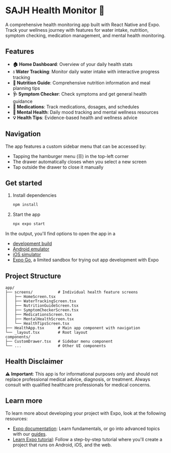 # SAJH Health Monitor 🏥

A comprehensive health monitoring app built with React Native and Expo. Track your wellness journey with features for water intake, nutrition, symptom checking, medication management, and mental health monitoring.

## Features

- **🏠 Home Dashboard**: Overview of your daily health stats
- **💧 Water Tracking**: Monitor daily water intake with interactive progress tracking
- **🥗 Nutrition Guide**: Comprehensive nutrition information and meal planning tips
- **🩺 Symptom Checker**: Check symptoms and get general health guidance
- **💊 Medications**: Track medications, dosages, and schedules
- **🧠 Mental Health**: Daily mood tracking and mental wellness resources
- **💡 Health Tips**: Evidence-based health and wellness advice

## Navigation

The app features a custom sidebar menu that can be accessed by:
- Tapping the hamburger menu (☰) in the top-left corner
- The drawer automatically closes when you select a new screen
- Tap outside the drawer to close it manually

## Get started

1. Install dependencies

   ```bash
   npm install
   ```

2. Start the app

   ```bash
   npx expo start
   ```

In the output, you'll find options to open the app in a

- [development build](https://docs.expo.dev/develop/development-builds/introduction/)
- [Android emulator](https://docs.expo.dev/workflow/android-studio-emulator/)
- [iOS simulator](https://docs.expo.dev/workflow/ios-simulator/)
- [Expo Go](https://expo.dev/go), a limited sandbox for trying out app development with Expo

## Project Structure

```
app/
├── screens/           # Individual health feature screens
│   ├── HomeScreen.tsx
│   ├── WaterTrackingScreen.tsx
│   ├── NutritionGuideScreen.tsx
│   ├── SymptomCheckerScreen.tsx
│   ├── MedicationsScreen.tsx
│   ├── MentalHealthScreen.tsx
│   └── HealthTipsScreen.tsx
├── HealthApp.tsx      # Main app component with navigation
└── _layout.tsx        # Root layout
components/
├── CustomDrawer.tsx   # Sidebar menu component
└── ...                # Other UI components
```

## Health Disclaimer

⚠️ **Important**: This app is for informational purposes only and should not replace professional medical advice, diagnosis, or treatment. Always consult with qualified healthcare professionals for medical concerns.

## Learn more

To learn more about developing your project with Expo, look at the following resources:

- [Expo documentation](https://docs.expo.dev/): Learn fundamentals, or go into advanced topics with our [guides](https://docs.expo.dev/guides).
- [Learn Expo tutorial](https://docs.expo.dev/tutorial/introduction/): Follow a step-by-step tutorial where you'll create a project that runs on Android, iOS, and the web.
